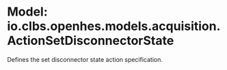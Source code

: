 # Model: io.clbs.openhes.models.acquisition.ActionSetDisconnectorState

Defines the set disconnector state action specification.

